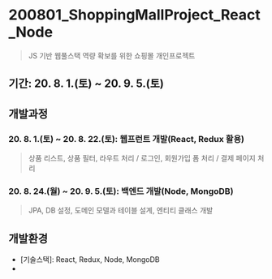 
# 200801_ShoppingMallProject_React_Node
> JS 기반 웹풀스택 역량 확보를 위한 쇼핑몰 개인프로젝트

## 기간: 20. 8. 1.(토) ~  20. 9. 5.(토)

## 개발과정

### 20. 8. 1.(토) ~ 20. 8. 22.(토): 웹프런트 개발(React, Redux 활용)
> 상품 리스트, 상품 필터, 라우트 처리 / 로그인, 회원가입 폼 처리 / 결제 페이지 처리
### 20. 8. 24.(월) ~ 20. 9. 5.(토): 백엔드 개발(Node, MongoDB)
> JPA, DB 설정, 도메인 모델과 테이블 설계, 엔티티 클래스 개발 

## 개발환경

- [기술스택]: React, Redux, Node, MongoDB
- [배포환경]: Docker




